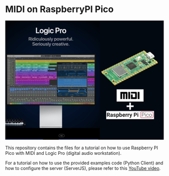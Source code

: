 # MIDI on RaspberryPI Pico

![](images/banner.png)

This repository contains the files for a tutorial on how to use Raspberry PI Pico with MIDI and Logic Pro (digital audio workstation).

For a tutorial on how to use the provided examples code (Python Client) and how to configure the server (ServerJS), please refer to this [YouTube video](https://www.youtube.com/watch?v=C1FenOYgSgs).
